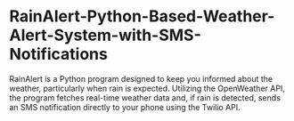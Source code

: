 # RainAlert-Python-Based-Weather-Alert-System-with-SMS-Notifications
RainAlert is a Python program designed to keep you informed about the weather, particularly when rain is expected. Utilizing the OpenWeather API, the program fetches real-time weather data and, if rain is detected, sends an SMS notification directly to your phone using the Twilio API.
